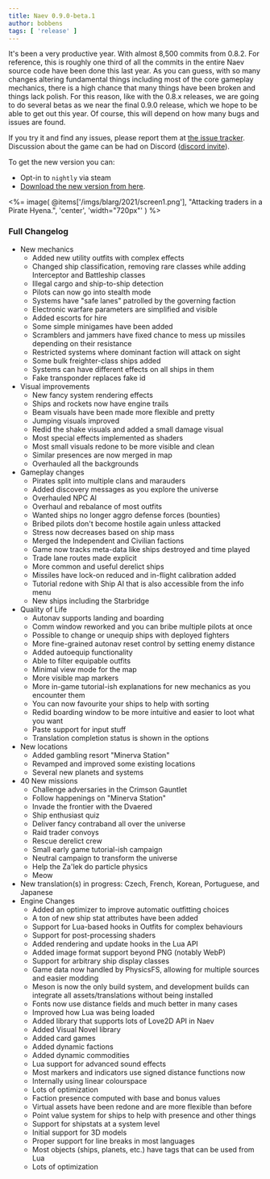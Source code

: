 ```yaml
---
title: Naev 0.9.0-beta.1
author: bobbens
tags: [ 'release' ]
---
```


It's been a very productive year. With almost 8,500 commits from 0.8.2. For
reference, this is roughly one third of all the commits in the entire Naev
source code have been done this last year. As you can guess, with so many
changes altering fundamental things including most of the core gameplay
mechanics, there is a high chance that many things have been broken and things
lack polish. For this reason, like with the 0.8.x releases, we are going to do
several betas as we near the final 0.9.0 release, which we hope to be able to
get out this year. Of course, this will depend on how many bugs and issues are
found.

If you try it and find any issues, please report them at [the issue
tracker](https://github.com/naev/naev/issues). Discussion about the game can be
had on Discord ([discord invite](https://discord.com/invite/nd2M5BR)).

To get the new version you can:
* Opt-in to `nightly` via steam
* [Download the new version from here](https://github.com/naev/naev/releases/tag/v0.9.0-beta.1).

<%= image( @items['/imgs/blarg/2021/screen1.png'], "Attacking traders in a Pirate Hyena.", 'center', 'width="720px"' ) %>

### Full Changelog
* New mechanics
   * Added new utility outfits with complex effects
   * Changed ship classification, removing rare classes while adding Interceptor and Battleship classes
   * Illegal cargo and ship-to-ship detection
   * Pilots can now go into stealth mode
   * Systems have "safe lanes" patrolled by the governing faction
   * Electronic warfare parameters are simplified and visible
   * Added escorts for hire
   * Some simple minigames have been added
   * Scramblers and jammers have fixed chance to mess up missiles depending on their resistance
   * Restricted systems where dominant faction will attack on sight
   * Some bulk freighter-class ships added
   * Systems can have different effects on all ships in them
   * Fake transponder replaces fake id
* Visual improvements
   * New fancy system rendering effects
   * Ships and rockets now have engine trails
   * Beam visuals have been made more flexible and pretty
   * Jumping visuals improved
   * Redid the shake visuals and added a small damage visual
   * Most special effects implemented as shaders
   * Most small visuals redone to be more visible and clean
   * Similar presences are now merged in map
   * Overhauled all the backgrounds
* Gameplay changes
   * Pirates split into multiple clans and marauders
   * Added discovery messages as you explore the universe
   * Overhauled NPC AI
   * Overhaul and rebalance of most outfits
   * Wanted ships no longer aggro defense forces (bounties)
   * Bribed pilots don't become hostile again unless attacked
   * Stress now decreases based on ship mass
   * Merged the Independent and Civilian factions
   * Game now tracks meta-data like ships destroyed and time played
   * Trade lane routes made explicit
   * More common and useful derelict ships
   * Missiles have lock-on reduced and in-flight calibration added
   * Tutorial redone with Ship AI that is also accessible from the info menu
   * New ships including the Starbridge
* Quality of Life
   * Autonav supports landing and boarding
   * Comm window reworked and you can bribe multiple pilots at once
   * Possible to change or unequip ships with deployed fighters
   * More fine-grained autonav reset control by setting enemy distance
   * Added autoequip functionality
   * Able to filter equipable outfits
   * Minimal view mode for the map
   * More visible map markers
   * More in-game tutorial-ish explanations for new mechanics as you encounter them
   * You can now favourite your ships to help with sorting
   * Redid boarding window to be more intuitive and easier to loot what you want
   * Paste support for input stuff
   * Translation completion status is shown in the options
* New locations
   * Added gambling resort "Minerva Station"
   * Revamped and improved some existing locations
   * Several new planets and systems
* 40 New missions
   * Challenge adversaries in the Crimson Gauntlet
   * Follow happenings on "Minerva Station"
   * Invade the frontier with the Dvaered
   * Ship enthusiast quiz
   * Deliver fancy contraband all over the universe
   * Raid trader convoys
   * Rescue derelict crew
   * Small early game tutorial-ish campaign
   * Neutral campaign to transform the universe
   * Help the Za'lek do particle physics
   * Meow
* New translation(s) in progress: Czech, French, Korean, Portuguese, and Japanese
* Engine Changes
   * Added an optimizer to improve automatic outfitting choices
   * A ton of new ship stat attributes have been added
   * Support for Lua-based hooks in Outfits for complex behaviours
   * Support for post-processing shaders
   * Added rendering and update hooks in the Lua API
   * Added image format support beyond PNG (notably WebP)
   * Support for arbitrary ship display classes
   * Game data now handled by PhysicsFS, allowing for multiple sources and easier modding
   * Meson is now the only build system, and development builds can integrate all assets/translations without being installed
   * Fonts now use distance fields and much better in many cases
   * Improved how Lua was being loaded
   * Added library that supports lots of Love2D API in Naev
   * Added Visual Novel library
   * Added card games
   * Added dynamic factions
   * Added dynamic commodities
   * Lua support for advanced sound effects
   * Most markers and indicators use signed distance functions now
   * Internally using linear colourspace
   * Lots of optimization
   * Faction presence computed with base and bonus values
   * Virtual assets have been redone and are more flexible than before
   * Point value system for ships to help with presence and other things
   * Support for shipstats at a system level
   * Initial support for 3D models
   * Proper support for line breaks in most languages
   * Most objects (ships, planets, etc.) have tags that can be used from Lua
   * Lots of optimization
